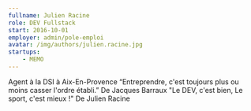 ```yaml
---
fullname: Julien Racine
role: DEV Fullstack
start: 2016-10-01
employer: admin/pole-emploi
avatar: /img/authors/julien.racine.jpg
startups:
    - MEMO
---
```


  Agent à la DSI à Aix-En-Provence
  “Entreprendre, c'est toujours plus ou moins casser l'ordre établi.” De Jacques Barraux
  "Le DEV, c'est bien, Le sport, c'est mieux !" De Julien Racine
